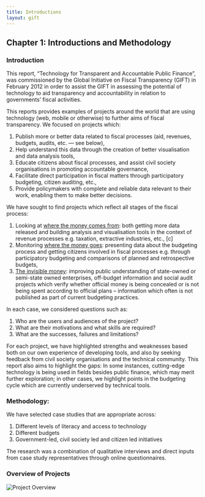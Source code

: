 ```yaml
---
title: Introductions
layout: gift
---
```


## Chapter 1: Introductions and Methodology

### Introduction

This report, “Technology for Transparent and Accountable Public Finance”, was commissioned by the Global Initiative on Fiscal Transparency (GIFT) in February 2012 in order to assist the GIFT in assessing the potential of technology to aid transparency and accountability in relation to governments’ fiscal activities. 

This reports provides examples of projects around the world that are using technology (web, mobile or otherwise) to further aims of fiscal transparency. We focused on projects which: 

1. Publish more or better data related to fiscal processes (aid, revenues, budgets, audits, etc. — see below), 
2. Help understand this data through the creation of better visualisation and data analysis tools, 
3. Educate citizens about fiscal processes, and assist civil society organisations in promoting accountable governance, 
4. Facilitate direct participation in fiscal matters through participatory budgeting, citizen auditing, etc.,
5. Provide policymakers with complete and reliable data relevant to their work, enabling them to make better decisions. 

We have sought to find projects which reflect all stages of the fiscal process: 

1. Looking at [where the money comes from](chapter5-intro.html): both getting more data released and building analysis and visualisation tools in the context of revenue processes e.g. taxation, extractive industries, etc., [c]
2. Monitoring [where the money goes](chapter6-intro.html): presenting data about the budgeting process and getting citizens involved in fiscal processes e.g. through participatory budgeting and comparisons of planned and retrospective budgets,
3. [The invisible money](chapter7-intro.html): improving public understanding of state-owned or semi-state owned enterprises, off-budget information and social audit projects which verify whether official money is being concealed or is not being spent according to official plans – information which often is not published as part of current budgeting practices.

In each case, we considered questions such as:

1. Who are the users and audiences of the project?
2. What are their motivations and what skills are required?
3. What are the successes, failures and limitations?

For each project, we have highlighted strengths and weaknesses based both on our own experience of developing tools, and also by seeking feedback from civil society organisations and the technical community. This report also aims to highlight the gaps: In some instances, cutting-edge technology is being used in fields besides public finance, which may merit further exploration; in other cases, we highlight points in the budgeting cycle which are currently underserved by technical tools.

### Methodology:

We have selected case studies that are appropriate across:

1. Different levels of literacy and access to technology
2. Different budgets
3. Government-led, civil society led and citizen led initiatives


The research was a combination of qualitative interviews and direct inputs from case study representatives through online questionnaires. 

### Overview of Projects

![Project Overview](http://farm8.staticflickr.com/7237/7273947644_4799a7e720_o.png)